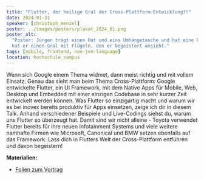 ```yaml
---
title: "Flutter, der heilige Gral der Cross-Plattform-Entwicklung?!"
date: 2024-01-31
speaker: [christoph_menzel]
poster: ../images/posters/plakat_2024_01.png
poster_alt:
  "Poster: Jürgen trägt einen Hut und eine Umhängetasche und hat eine Peitsche in der linken Hand. In der rechten Hand
  hat er einen Gral mit Flügeln, den er begeistert ansieht."
tags: [mobile, frontend, non-jvm-language]
location: hochschule_campus
---
```


Wenn sich Google einem Thema widmet, dann meist richtig und mit vollem Einsatz. Genau das sieht man beim Thema
Cross-Plattform: Google entwickelte Flutter, ein UI Framework, mit dem Native Apps für Mobile, Web, Desktop und Embedded
mit einer einzigen Codebase in sehr kurzer Zeit entwickelt werden können. Was Flutter so einzigartig macht und warum wir
es bei inovex bereits produktiv für Apps einsetzen, zeige ich dir in diesem Talk. Anhand verschiedener Beispiele und
Live-Codings siehst du, warum uns Flutter so überzeugt hat. Damit sind wir nicht alleine - Toyota verwendet Flutter
bereits für ihre neuen Infotainment Systems und viele weitere namhafte Firmen wie Microsoft, Canonical und BMW setzen
ebenfalls auf das Framework. Lass dich in Flutters Welt der Cross-Plattform entführen und davon begeistern!

**Materialien:**

- [Folien zum Vortrag](/downloads/juggr_flutter.pdf)
